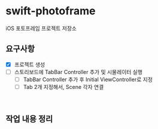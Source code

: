 # swift-photoframe
iOS 포토프레임 프로젝트 저장소

## 요구사항

- [x] 프로젝트 생성
- [ ] 스토리보드에 TabBar Controller 추가 및 시물레이터 실행
  - [ ] TabBar Controller 추가 후 Initial ViewController로 지정
  - [ ] Tab 2개 지정해서, Scene 각자 연결

​    

## 작업 내용 정리

​    
